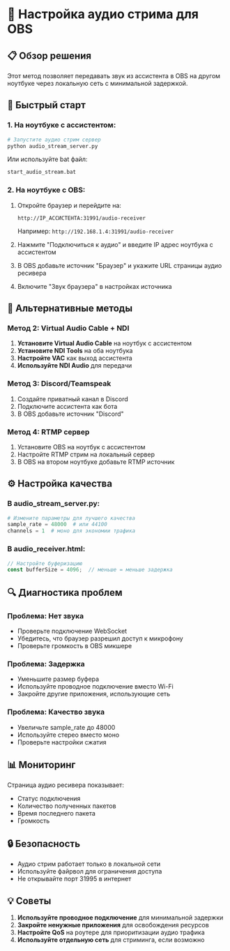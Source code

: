 # 🎵 Настройка аудио стрима для OBS

## 📋 Обзор решения

Этот метод позволяет передавать звук из ассистента в OBS на другом ноутбуке через локальную сеть с минимальной задержкой.

## 🚀 Быстрый старт

### 1. На ноутбуке с ассистентом:

```bash
# Запустите аудио стрим сервер
python audio_stream_server.py
```

Или используйте bat файл:
```bash
start_audio_stream.bat
```

### 2. На ноутбуке с OBS:

1. Откройте браузер и перейдите на:
   ```
   http://IP_АССИСТЕНТА:31991/audio-receiver
   ```
   Например: `http://192.168.1.4:31991/audio-receiver`

2. Нажмите "Подключиться к аудио" и введите IP адрес ноутбука с ассистентом

3. В OBS добавьте источник "Браузер" и укажите URL страницы аудио ресивера

4. Включите "Звук браузера" в настройках источника

## 🔧 Альтернативные методы

### Метод 2: Virtual Audio Cable + NDI

1. **Установите Virtual Audio Cable** на ноутбук с ассистентом
2. **Установите NDI Tools** на оба ноутбука
3. **Настройте VAC** как выход ассистента
4. **Используйте NDI Audio** для передачи

### Метод 3: Discord/Teamspeak

1. Создайте приватный канал в Discord
2. Подключите ассистента как бота
3. В OBS добавьте источник "Discord"

### Метод 4: RTMP сервер

1. Установите OBS на ноутбук с ассистентом
2. Настройте RTMP стрим на локальный сервер
3. В OBS на втором ноутбуке добавьте RTMP источник

## ⚙️ Настройка качества

### В audio_stream_server.py:
```python
# Измените параметры для лучшего качества
sample_rate = 48000  # или 44100
channels = 1  # моно для экономии трафика
```

### В audio_receiver.html:
```javascript
// Настройте буферизацию
const bufferSize = 4096;  // меньше = меньше задержка
```

## 🔍 Диагностика проблем

### Проблема: Нет звука
- Проверьте подключение WebSocket
- Убедитесь, что браузер разрешил доступ к микрофону
- Проверьте громкость в OBS микшере

### Проблема: Задержка
- Уменьшите размер буфера
- Используйте проводное подключение вместо Wi-Fi
- Закройте другие приложения, использующие сеть

### Проблема: Качество звука
- Увеличьте sample_rate до 48000
- Используйте стерео вместо моно
- Проверьте настройки сжатия

## 📊 Мониторинг

Страница аудио ресивера показывает:
- Статус подключения
- Количество полученных пакетов
- Время последнего пакета
- Громкость

## 🔒 Безопасность

- Аудио стрим работает только в локальной сети
- Используйте файрвол для ограничения доступа
- Не открывайте порт 31995 в интернет

## 💡 Советы

1. **Используйте проводное подключение** для минимальной задержки
2. **Закройте ненужные приложения** для освобождения ресурсов
3. **Настройте QoS** на роутере для приоритизации аудио трафика
4. **Используйте отдельную сеть** для стриминга, если возможно 